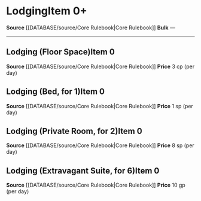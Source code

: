 ﻿---
id: '68'
item_category: Services
level: '0'
name: Lodging
price: 8 sp (per day)
rarity: Common
source: '[[DATABASE/source/Core Rulebook|Core Rulebook]]'
subcategory: service
type: Item

---
# Lodging<span class="item-type">Item 0+</span>

**Source** [[DATABASE/source/Core Rulebook|Core Rulebook]] 
**Bulk** —

---

## Lodging (Floor Space)<span class="item-type">Item 0</span>

**Source** [[DATABASE/source/Core Rulebook|Core Rulebook]] 
**Price** 3 cp (per day)

## Lodging (Bed, for 1)<span class="item-type">Item 0</span>

**Source** [[DATABASE/source/Core Rulebook|Core Rulebook]] 
**Price** 1 sp (per day)

## Lodging (Private Room, for 2)<span class="item-type">Item 0</span>

**Source** [[DATABASE/source/Core Rulebook|Core Rulebook]] 
**Price** 8 sp (per day)

## Lodging (Extravagant Suite, for 6)<span class="item-type">Item 0</span>

**Source** [[DATABASE/source/Core Rulebook|Core Rulebook]] 
**Price** 10 gp (per day)